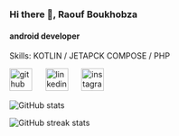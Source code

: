 ### Hi there 👋, Raouf Boukhobza
#### android developer

Skills: KOTLIN / JETAPCK COMPOSE / PHP



[<img src='https://cdn.jsdelivr.net/npm/simple-icons@3.0.1/icons/github.svg' alt='github' height='40'>](https://github.com/Raouf-boukhobza) &nbsp;&nbsp;&nbsp;&nbsp;  [<img src='https://cdn.jsdelivr.net/npm/simple-icons@3.0.1/icons/linkedin.svg' alt='linkedin' height='40'>](https://www.linkedin.com/in/raouf-boukhobza/) &nbsp;&nbsp;&nbsp;&nbsp;  [<img src='https://cdn.jsdelivr.net/npm/simple-icons@3.0.1/icons/instagram.svg' alt='instagram' height='40'>](https://www.instagram.com/ra__o__uf_bou/)  

![GitHub stats](https://github-readme-stats.vercel.app/api?username=Raouf-boukhobza&show_icons=true)  

![GitHub streak stats](https://streak-stats.demolab.com/?user=Raouf-boukhobza)  
